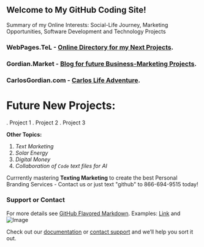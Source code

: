 ## Welcome to My GitHub Coding Site!

Summary of my Online Interests: Social-Life Journey, Marketing Opportunities, Software Development and Technology Projects

### WebPages.TeL - [Online Directory for my Next Projects](http://WebPages.TeL).
### Gordian.Market - [Blog for future Business-Marketing Projects](http://Gordian.Market).
### CarlosGordian.com - [Carlos Life Adventure](https://www.CarlosGordian.com).


# Future New Projects:
. Project 1
. Project 2
. Project 3



**Other Topics:**
  1. _Text Marketing_
  2. _Solar Energy_
  3. _Digital Money_
  4. _Collaboration of `Code` text files for AI_



Currrently mastering **Texting Marketing** to create the best Personal Branding Services - Contact us or just text "github" to 866-694-9515 today!




### Support or Contact

For more details see [GitHub Flavored Markdown](https://guides.github.com/features/mastering-markdown/).
Examples: [Link](url) and ![Image](src)


Check out our [documentation](https://docs.github.com/categories/github-pages-basics/) or [contact support](https://github.com/contact) and we’ll help you sort it out.
